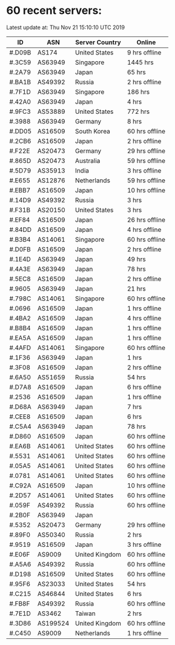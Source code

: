 # 60 recent servers:

Latest update at: Thu Nov 21 15:10:10 UTC 2019

| ID | ASN | Server Country | Online |
| -- | --- | -------------- | ------ |
| #.D09B | AS174 | United States | 9 hrs offline |
| #.3C59 | AS63949 | Singapore | 1445 hrs |
| #.2A79 | AS63949 | Japan | 65 hrs |
| #.BA1B | AS49392 | Russia | 2 hrs offline |
| #.7F1D | AS63949 | Singapore | 186 hrs |
| #.42A0 | AS63949 | Japan | 4 hrs |
| #.9FC3 | AS53889 | United States | 772 hrs |
| #.3988 | AS63949 | Germany | 8 hrs |
| #.DD05 | AS16509 | South Korea | 60 hrs offline |
| #.2CB6 | AS16509 | Japan | 2 hrs offline |
| #.F22E | AS20473 | Germany | 29 hrs offline |
| #.865D | AS20473 | Australia | 59 hrs offline |
| #.5D79 | AS35913 | India | 3 hrs offline |
| #.E655 | AS12876 | Netherlands | 59 hrs offline |
| #.EBB7 | AS16509 | Japan | 10 hrs offline |
| #.14D9 | AS49392 | Russia | 3 hrs |
| #.F31B | AS20150 | United States | 3 hrs |
| #.EF84 | AS16509 | Japan | 26 hrs offline |
| #.84DD | AS16509 | Japan | 4 hrs offline |
| #.B3B4 | AS14061 | Singapore | 60 hrs offline |
| #.D0FB | AS16509 | Japan | 2 hrs offline |
| #.1E4D | AS63949 | Japan | 49 hrs |
| #.4A3E | AS63949 | Japan | 78 hrs |
| #.5EC8 | AS16509 | Japan | 2 hrs offline |
| #.9605 | AS63949 | Japan | 21 hrs |
| #.798C | AS14061 | Singapore | 60 hrs offline |
| #.0696 | AS16509 | Japan | 1 hrs offline |
| #.4BA2 | AS16509 | Japan | 4 hrs offline |
| #.B8B4 | AS16509 | Japan | 1 hrs offline |
| #.EA5A | AS16509 | Japan | 1 hrs offline |
| #.4AFD | AS14061 | Singapore | 60 hrs offline |
| #.1F36 | AS63949 | Japan | 1 hrs |
| #.3F08 | AS16509 | Japan | 2 hrs offline |
| #.6A50 | AS51659 | Russia | 54 hrs |
| #.D7A8 | AS16509 | Japan | 6 hrs offline |
| #.2536 | AS16509 | Japan | 1 hrs offline |
| #.D68A | AS63949 | Japan | 7 hrs |
| #.CEE8 | AS16509 | Japan | 6 hrs |
| #.C5A4 | AS63949 | Japan | 78 hrs |
| #.D860 | AS16509 | Japan | 60 hrs offline |
| #.EA6B | AS14061 | United States | 60 hrs offline |
| #.5531 | AS14061 | United States | 60 hrs offline |
| #.05A5 | AS14061 | United States | 60 hrs offline |
| #.0781 | AS14061 | United States | 60 hrs offline |
| #.C92A | AS16509 | Japan | 10 hrs offline |
| #.2D57 | AS14061 | United States | 60 hrs offline |
| #.059F | AS49392 | Russia | 60 hrs offline |
| #.2B0F | AS63949 | Japan | |
| #.5352 | AS20473 | Germany | 29 hrs offline |
| #.89F0 | AS50340 | Russia | 2 hrs |
| #.9519 | AS16509 | Japan | 3 hrs offline |
| #.E06F | AS9009 | United Kingdom | 60 hrs offline |
| #.A5A6 | AS49392 | Russia | 60 hrs offline |
| #.D198 | AS16509 | United States | 60 hrs offline |
| #.95F6 | AS23033 | United States | 54 hrs |
| #.C215 | AS46844 | United States | 6 hrs |
| #.FB8F | AS49392 | Russia | 60 hrs offline |
| #.7E1D | AS3462 | Taiwan | 2 hrs |
| #.3D86 | AS199524 | United Kingdom | 60 hrs offline |
| #.C450 | AS9009 | Netherlands | 1 hrs offline |

